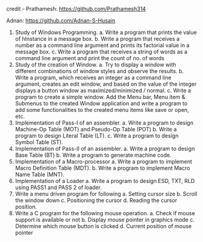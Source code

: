 credit - 
Prathamesh: https://github.com/Prathamesh314

Adnan: https://github.com/Adnan-S-Husain 

1. Study of Windows Programming.
a. Write a program that prints the value of hInstance in a message box.
b. Write a program that receives a number as a command line argument and prints
its factorial value in a message box.
c. Write a program that receives a string of words as a command line argument and
print the count of no. of words
2. Study of the creation of Window.
a. Try to display a window with different combinations of window styles and
observe the results.
b. Write a program, which receives an integer as a command line argument, creates
an edit window, and based on the value of the integer displays a button window
as maximized/minimized / normal.
c. Write a program to create a simple window. Add the Menu bar, Menu item &
Submenus to the created Window application and write a program to add some
functionalities to the created menu items like save or open, etc.
3. Implementation of Pass-I of an assembler.
a. Write a program to design Machine-Op Table (MOT) and Pseudo-Op Table (POT)
b. Write a program to design Literal Table (LT).
c. Write a program to design Symbol Table (ST).
4. Implementation of Pass-II of an assembler.
a. Write a program to design Base Table (BT)
b. Write a program to generate machine code.
5. Implementation of a Macro-processor
a. Write a program to implement Macro Definition Table (MDT).
b. Write a program to implement Macro Name Table (MNT).
6. Implementation of a Loader
a. Write a program to design ESD, TXT, RLD using PASS1 and PASS 2 of loader.
7. Write a menu driven program for following
a. Setting cursor size
b. Scroll the window down
c. Positioning the cursor
d. Reading the cursor position.
8. Write a C program for the following mouse operation.
a. Check if mouse support is available or not
b. Display mouse pointer in graphics mode
c. Determine which mouse button is clicked
d. Current position of mouse pointer

